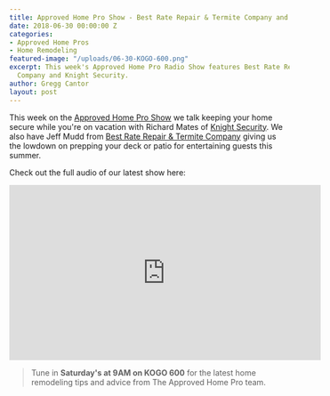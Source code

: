 ```yaml
---
title: Approved Home Pro Show - Best Rate Repair & Termite Company and Knight Security
date: 2018-06-30 00:00:00 Z
categories:
- Approved Home Pros
- Home Remodeling
featured-image: "/uploads/06-30-KOGO-600.png"
excerpt: This week's Approved Home Pro Radio Show features Best Rate Repair & Termite
  Company and Knight Security.
author: Gregg Cantor
layout: post
---
```


This week on the [Approved Home Pro Show](https://www.sandiegoapprovedhomepros.com/blog/the-approved-home-pro-radio-show-best-rate-repair-termite-company-and-knight-security/) we talk keeping your home secure while you're on vacation with Richard Mates of [Knight Security](http://www.knight-security.com). We also have Jeff Mudd from [Best Rate Repair & Termite Company](http://best-rate-termite.com/) giving us the lowdown on prepping your deck or patio for entertaining guests this summer.

Check out the full audio of our latest show here:

<div class="flex-video">
  <iframe width="560" height="315" src="https://www.youtube.com/embed/aYxJL1ltu3c?rel=0&amp;showinfo=0" frameborder="0" allow="autoplay; encrypted-media" allowfullscreen></iframe>
</div>

> Tune in **Saturday's at 9AM on KOGO 600** for the latest home remodeling tips and advice from The Approved Home Pro team.
